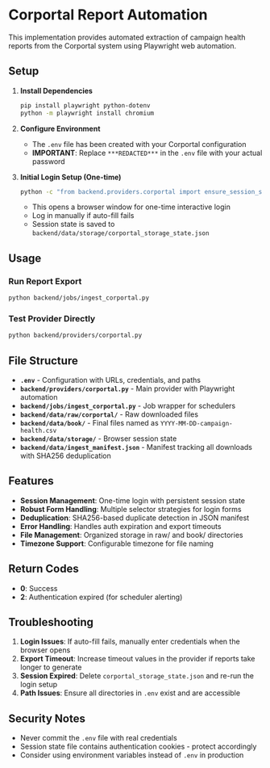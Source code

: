 # Corportal Report Automation

This implementation provides automated extraction of campaign health reports from the Corportal system using Playwright web automation.

## Setup

1. **Install Dependencies**
   ```bash
   pip install playwright python-dotenv
   python -m playwright install chromium
   ```

2. **Configure Environment**
   - The `.env` file has been created with your Corportal configuration
   - **IMPORTANT**: Replace `***REDACTED***` in the `.env` file with your actual password

3. **Initial Login Setup (One-time)**
   ```bash
   python -c "from backend.providers.corportal import ensure_session_state; ensure_session_state()"
   ```
   - This opens a browser window for one-time interactive login
   - Log in manually if auto-fill fails
   - Session state is saved to `backend/data/storage/corportal_storage_state.json`

## Usage

### Run Report Export
```bash
python backend/jobs/ingest_corportal.py
```

### Test Provider Directly
```bash
python backend/providers/corportal.py
```

## File Structure

- **`.env`** - Configuration with URLs, credentials, and paths
- **`backend/providers/corportal.py`** - Main provider with Playwright automation
- **`backend/jobs/ingest_corportal.py`** - Job wrapper for schedulers
- **`backend/data/raw/corportal/`** - Raw downloaded files
- **`backend/data/book/`** - Final files named as `YYYY-MM-DD-campaign-health.csv`
- **`backend/data/storage/`** - Browser session state
- **`backend/data/ingest_manifest.json`** - Manifest tracking all downloads with SHA256 deduplication

## Features

- **Session Management**: One-time login with persistent session state
- **Robust Form Handling**: Multiple selector strategies for login forms
- **Deduplication**: SHA256-based duplicate detection in JSON manifest
- **Error Handling**: Handles auth expiration and export timeouts
- **File Management**: Organized storage in raw/ and book/ directories
- **Timezone Support**: Configurable timezone for file naming

## Return Codes

- **0**: Success
- **2**: Authentication expired (for scheduler alerting)

## Troubleshooting

1. **Login Issues**: If auto-fill fails, manually enter credentials when the browser opens
2. **Export Timeout**: Increase timeout values in the provider if reports take longer to generate
3. **Session Expired**: Delete `corportal_storage_state.json` and re-run the login setup
4. **Path Issues**: Ensure all directories in `.env` exist and are accessible

## Security Notes

- Never commit the `.env` file with real credentials
- Session state file contains authentication cookies - protect accordingly
- Consider using environment variables instead of `.env` in production